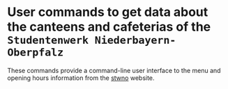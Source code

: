 # User commands to get data about the canteens and cafeterias of the `Studentenwerk Niederbayern-Oberpfalz`

These commands provide a command-line user interface to the menu and opening hours information from the
[stwno](https://stwno.de/de/gastronomie/) website.
